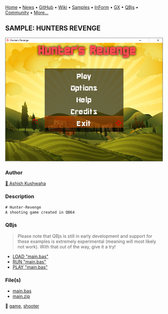 [Home](https://qb64.com) • [News](../../news.md) • [GitHub](https://github.com/QB64Official/qb64) • [Wiki](https://github.com/QB64Official/qb64/wiki) • [Samples](../../samples.md) • [InForm](../../inform.md) • [GX](../../gx.md) • [QBjs](../../qbjs.md) • [Community](../../community.md) • [More...](../../more.md)

## SAMPLE: HUNTERS REVENGE

![screenshot.png](img/screenshot.png)

### Author

[🐝 Ashish Kushwaha](../ashish-kushwaha.md) 

### Description

```text
# Hunter-Revenge
A shooting game created in QB64
```

### QBjs

> Please note that QBjs is still in early development and support for these examples is extremely experimental (meaning will most likely not work). With that out of the way, give it a try!

* [LOAD "main.bas"](https://v6p9d9t4.ssl.hwcdn.net/html/5963335/index.html?src=https://qb64.com/samples/hunters-revenge/src/main.bas)
* [RUN "main.bas"](https://v6p9d9t4.ssl.hwcdn.net/html/5963335/index.html?mode=auto&src=https://qb64.com/samples/hunters-revenge/src/main.bas)
* [PLAY "main.bas"](https://v6p9d9t4.ssl.hwcdn.net/html/5963335/index.html?mode=play&src=https://qb64.com/samples/hunters-revenge/src/main.bas)

### File(s)

* [main.bas](src/main.bas)
* [main.zip](src/main.zip)

🔗 [game](../game.md), [shooter](../shooter.md)
